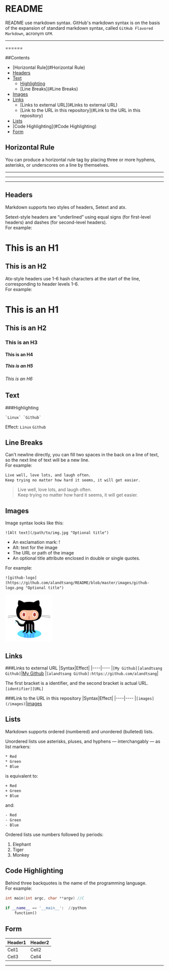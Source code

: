README
======
README use markdown syntax. GitHub's markdown syntax is on the basis of the
expansion of standard markdown syntax, called `GitHub Flavored Markdown`, acronym
`GFM`.

****

======


##Contents
* [Horizontal Rule](#Horizontal Rule)
* [Headers](#Headers)
* [Text](#Text)
	* [Highlighting](#Highlighting)
	* [Line Breaks](#Line Breaks)
* [Images](#Images)
* [Links](#Links)
	* [Links to external URL](#Links to external URL)
	* [Link to the URL in this repository](#Link to the URL in this repository)
* [Lists](#Lists)
* [Code Highlighting](#Code Highlighting)
* [Form](#Form)


Horizontal Rule
--------
You can produce a horizontal rule tag by placing three or more hyphens, asterisks, or underscores on a line by themselves. 
***
---
___


Headers
--------
Markdown supports two styles of headers, Setext and atx.

Setext-style headers are “underlined” using equal signs (for first-level headers) and dashes (for second-level headers).  
For example:

This is an H1
=============
This is an H2
-------------

Atx-style headers use 1-6 hash characters at the start of the line, corresponding to header levels 1-6.  
For example:

# This is an H1
## This is an H2
### This is an H3
#### This is an H4
##### This is an H5
###### This is an H6


Text
--------
###Highlighting
```
`Linux` `Github`
```
Effect: `Linux` `Github`


Line Breaks
--------
Can't newline directly, you can fill two spaces in the back on a line of text, so the next line of text will be a new line.  
For example:
```
Live well, love lots, and laugh often.  
Keep trying no matter how hard it seems, it will get easier.
```
>Live well, love lots, and laugh often.  
Keep trying no matter how hard it seems, it will get easier.


Images
------
Image syntax looks like this:  
```
![Alt text](/path/to/img.jpg "Optional title")
```
- An exclamation mark: !
- Alt: text for the image
- The URL or path of the image
- An optional title attribute enclosed in double or single quotes.

For example:
```
![github-logo](https://github.com/alandtsang/README/blob/master/images/github-logo.png "Optional title")
```
![github-logo](https://github.com/alandtsang/README/blob/master/images/github-logo.png "Optional title")


Links
--------
###Links to external URL
|Syntax|Effect|
|----|----
|`[My Github][alandtsang Github]`|[My Github][alandtsang Github]
|`[alandtsang Github]:https://github.com/alandtsang`|

The first bracket is a identifier, and the second bracket is actual URL. `[identifier][URL]`

###Link to the URL in this repository
|Syntax|Effect|
|----|----
|`[images](/images)`|[images](/images)


Lists
--------
Markdown supports ordered (numbered) and unordered (bulleted) lists.

Unordered lists use asterisks, pluses, and hyphens — interchangably — as list
markers:
```
* Red
* Green
* Blue
```
is equivalent to:
```
+ Red
+ Green
+ Blue
```
and:
```
- Red
- Green
- Blue
```
Ordered lists use numbers followed by periods:

1. Elephant
2. Tiger
3. Monkey


Code Highlighting
--------
Behind three backquotes is the name of the programming language.  
For example:
```c
int main(int argc, char **argv)	//C
```
```python
if __name__ == '__main__':	//python
    function()
```

Form
--------
|Header1|Header2|
|-------|-------|
|Cell1|Cell2|
|Cell3|Cell4|


------------------------------------
[alandtsang Github]:https://github.com/alandtsang "Aland's Github"
